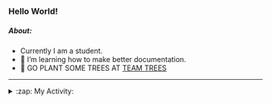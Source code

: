 ### Hello World!

##### About:
- Currently I am a student.
- 🌱 I’m learning how to make better documentation.
- 🌱 GO PLANT SOME TREES AT [TEAM TREES](https://teamtrees.org/)

---
<details>
  <summary>:zap: My Activity:</summary>
  
<!--START_SECTION:waka-->
![Code Time](http://img.shields.io/badge/Code%20Time-1%2C152%20hrs%2045%20mins-blue)

**I'm a Night 🦉** 

```text
🌞 Morning                1663 commits        ██░░░░░░░░░░░░░░░░░░░░░░░   09.69 % 
🌆 Daytime                5926 commits        █████████░░░░░░░░░░░░░░░░   34.52 % 
🌃 Evening                4936 commits        ███████░░░░░░░░░░░░░░░░░░   28.75 % 
🌙 Night                  4643 commits        ███████░░░░░░░░░░░░░░░░░░   27.04 % 
```
📅 **I'm Most Productive on Wednesday** 

```text
Monday                   2496 commits        ████░░░░░░░░░░░░░░░░░░░░░   14.54 % 
Tuesday                  2303 commits        ███░░░░░░░░░░░░░░░░░░░░░░   13.41 % 
Wednesday                3975 commits        ██████░░░░░░░░░░░░░░░░░░░   23.15 % 
Thursday                 2191 commits        ███░░░░░░░░░░░░░░░░░░░░░░   12.76 % 
Friday                   1729 commits        ███░░░░░░░░░░░░░░░░░░░░░░   10.07 % 
Saturday                 1517 commits        ██░░░░░░░░░░░░░░░░░░░░░░░   08.84 % 
Sunday                   2957 commits        ████░░░░░░░░░░░░░░░░░░░░░   17.22 % 
```


📊 **This Week I Spent My Time On** 

```text
🔥 Editors: 
VS Code                  2 mins              █████████████████████████   100.00 % 

🐱‍💻 Projects: 
giveth-dapps-v2          1 min               ████████████████████░░░░░   81.56 % 
praise                   0 secs              █████░░░░░░░░░░░░░░░░░░░░   18.44 % 
```


 Last Updated on 26/07/2023 17:10:29 UTC
<!--END_SECTION:waka-->
</details>
